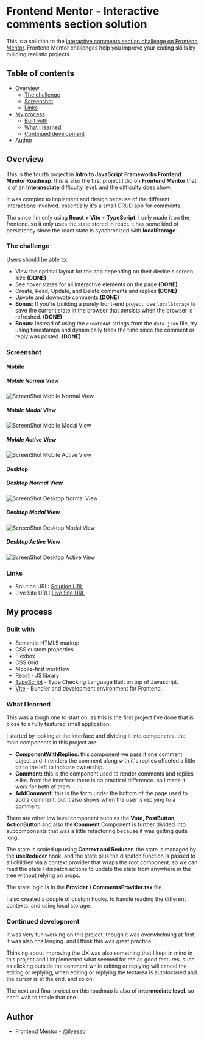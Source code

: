 # Frontend Mentor - Interactive comments section solution

This is a solution to the [Interactive comments section challenge on Frontend Mentor](https://www.frontendmentor.io/challenges/interactive-comments-section-iG1RugEG9). Frontend Mentor challenges help you improve your coding skills by building realistic projects.

## Table of contents

- [Overview](#overview)
  - [The challenge](#the-challenge)
  - [Screenshot](#screenshot)
  - [Links](#links)
- [My process](#my-process)
  - [Built with](#built-with)
  - [What I learned](#what-i-learned)
  - [Continued development](#continued-development)
- [Author](#author)

## Overview

This is the fourth project in **Intro to JavaScript Frameworks Frontend Mentor Roadmap**. this is also the first project I did on **Frontend Mentor** that is of an **Intermediate** difficulty level. and the difficulty does show.

It was complex to implement and design because of the different interactions involved. essentially it's a small CRUD app for comments.

Tho since I'm only using **React + Vite + TypeScript**. I only made it on the frontend. so it only uses the state stored in react. it has some kind of persistency since the react state is synchronized with **localStorage**.

### The challenge

Users should be able to:

- View the optimal layout for the app depending on their device's screen size **(DONE)**
- See hover states for all interactive elements on the page **(DONE)**
- Create, Read, Update, and Delete comments and replies **(DONE)**
- Upvote and downvote comments **(DONE)**
- **Bonus**: If you're building a purely front-end project, use `localStorage` to save the current state in the browser that persists when the browser is refreshed. **(DONE)**
- **Bonus**: Instead of using the `createdAt` strings from the `data.json` file, try using timestamps and dynamically track the time since the comment or reply was posted. **(DONE)**

### Screenshot

#### Mobile

##### Mobile Normal View

![ScreenShot Mobile Normal View](./screenshots/screenshot_mobile_normal.png)

##### Mobile Modal View

![ScreenShot Mobile Modal View](./screenshots/screenshot_mobile_modal.png)

##### Mobile Active View

![ScreenShot Mobile Active View](./screenshots/screenshot_mobile_active.png)

#### Desktop

##### Desktop Normal View

![ScreenShot Desktop Normal View](./screenshots/screenshot_desktop_normal.png)

##### Desktop Modal View

![ScreenShot Desktop Modal View](./screenshots/screenshot_desktop_modal.png)

##### Desktop Active View

![ScreenShot Desktop Active View](./screenshots/screenshot_desktop_active.png)

### Links

- Solution URL: [Solution URL](https://www.frontendmentor.io/solutions/interactive-comments-section-W7TteuLF9E)
- Live Site URL: [Live Site URL](https://frontendmentor-ilyesab.github.io/interactive-comments-section/)

## My process

### Built with

- Semantic HTML5 markup
- CSS custom properties
- Flexbox
- CSS Grid
- Mobile-first workflow
- [React](https://reactjs.org/) - JS library
- [TypeScript](https://www.typescriptlang.org/) - Type Checking Language Built on top of Javascript.
- [Vite](https://vitejs.dev/) - Bundler and development environment for Frontend.

### What I learned

This was a tough one to start on. as this is the first project I've done that is close to a fully featured small application.

I started by looking at the interface and dividing it into components. the main components in this project are:

- **ComponentWithReplies:** this component we pass it one comment object and it renders the comment along with it's replies offseted a little bit to the left to indicate ownership.
- **Comment:** this is the component used to render comments and replies alike. from the interface there is no practical difference. so I made it work for both of them.
- **AddComment:** this is the form under the bottom of the page used to add a comment. but it also shows when the user is replying to a comment.

There are other low level component such as the **Vote, PostButton, ActionButton** and also the **Comment** Component is further divided into subcomponents that was a little refactoring because it was getting quite long.

The state is scaled up using **Context and Reducer**. the state is managed by the **useReducer**
hook. and the state plus the dispatch function is passed to all children via a context provider that wraps the root component. so we can read the state / dispatch actions to update the state from anywhere in the tree without relying on props.

The state logic is in the **Provider / CommentsProvider.tsx** file.

I also created a couple of custom hooks. to handle reading the different contexts. and using local storage.

### Continued development

It was very fun working on this project. though it was overwhelming at first. it was also challenging. and I think this was great practice.

Thinking about improving the UX was also something that I kept in mind in this project and I implemented what seemed for me as good features. such as clicking outside the comment while editing or replying will cancel the editing or replying, when editing or replying the textarea is autofocused and the cursor is at the end. and so on.

The next and final project on this roadmap is also of **intermediate level**. so can't wait to tackle that one.

## Author

- Frontend Mentor - [@ilyesab](https://www.frontendmentor.io/profile/ilyesab)
